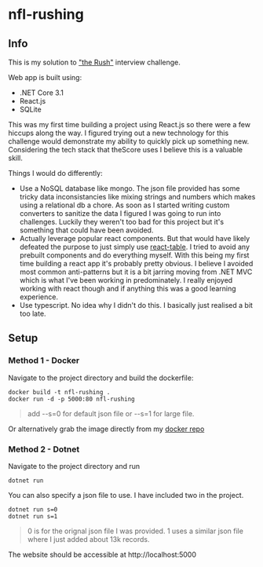 # nfl-rushing
## Info
This is my solution to  ["the Rush"](https://github.com/tsicareers/nfl-rushing) interview challenge. 

Web app is built using:
* .NET Core 3.1
* React.js
* SQLite

This was my first time building a project using React.js so there were a few hiccups along the way. I figured trying out a new technology for this challenge would demonstrate my ability to quickly pick up something new. Considering the tech stack that theScore uses I believe this is a valuable skill.

Things I would do differently:
* Use a NoSQL database like mongo. The json file provided has some tricky data inconsistancies like mixing strings and numbers which makes using a relational db a chore. As soon as I started writing custom converters to sanitize the data I figured I was going to run into challenges. Luckily they weren't too bad for this project but it's something that could have been avoided.
* Actually leverage popular react components. But that would have likely defeated the purpose to just simply use [react-table](https://react-table.tanstack.com/). I tried to avoid any prebuilt components and do everything myself. With this being my first time building a react app it's probably pretty obvious. I believe I avoided most common anti-patterns but it is a bit jarring moving from .NET MVC which is what I've been working in predominately. I really enjoyed working with react though and if anything this was a good learning experience.
* Use typescript. No idea why I didn't do this. I basically just realised a bit too late.

## Setup
### Method 1 - Docker

Navigate to the project directory and build the dockerfile:

```
docker build -t nfl-rushing .
docker run -d -p 5000:80 nfl-rushing
```
> add --s=0 for default json file or --s=1 for large file.

Or alternatively grab the image directly from my [docker repo](https://hub.docker.com/r/trigs01/work/tags)

### Method 2 - Dotnet

Navigate to the project directory and run

```
dotnet run
```

You can also specify a json file to use. I have included two in the project. 
```
dotnet run s=0
dotnet run s=1
```
> 0 is for the orignal json file I was provided. 1 uses a similar json file where I just added about 13k records.

The website should be accessible at http://localhost:5000
